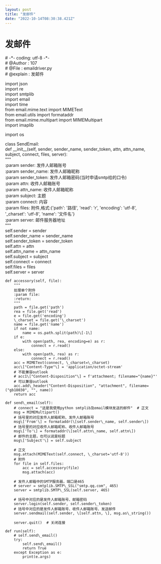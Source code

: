 ```yaml
---
layout: post
title: "发邮件"
date: "2022-10-14T08:30:38.421Z"
---
```

发邮件
===

\# -\*- coding: utf-8 -\*-  
\# @Author  : 107  
\# @File    : emaildriver.py  
\# @explain : 发邮件

import json  
import re  
import smtplib  
import email  
import time  
from email.mime.text import MIMEText  
from email.utils import formataddr  
from email.mime.multipart import MIMEMultipart  
import imaplib  
  
import os

  
  
class SendEmail:  
    def \_\_init\_\_(self, sender, sender\_name, sender\_token, attn, attn\_name, subject, connect, files, server):  
        """  
        :param sender: 发件人邮箱账号  
        :param sender\_name: 发件人邮箱昵称  
        :param sender\_token: 发件人邮箱密码(当时申请smtp给的口令)  
        :param attn: 收件人邮箱账号  
        :param attn\_name: 收件人邮箱昵称  
        :param subject: 主题  
        :param connect: 内容  
        :param files: 附件,格式:{'path': '路径', 'read': 'r', 'encoding': 'utf-8', '\_charset': 'utf-8', 'name': '文件名'}  
        :param server: 邮件服务器地址  
        """  
        self.sender = sender  
        self.sender\_name = sender\_name  
        self.sender\_token = sender\_token  
        self.attn = attn  
        self.attn\_name = attn\_name  
        self.subject = subject  
        self.connect = connect  
        self.files = files  
        self.server = server  
  
    def accessory(self, file):  
        """  
        处理单个附件  
        :param file:  
        :return:  
        """  
        path = file.get('path')  
        rea = file.get('read')  
        e = file.get('encoding')  
        \_charset = file.get('\_charset')  
        name = file.get('name')  
        if not name:  
            name = os.path.split(path)\[-1\]  
        if e:  
            with open(path, rea, encoding=e) as r:  
                connect = r.read()  
        else:  
            with open(path, rea) as r:  
                connect = r.read()  
        acc = MIMEText(connect, \_charset=\_charset)  
        acc\["Content-Type"\] = 'application/octet-stream'  
        # 不能兼容outlook  
        # acc1\["Content-Disposition"\] = f'attachment; filename="{name}"'  
        # 可以兼容outlook  
        acc.add\_header("Content-Disposition", "attachment", filename=("gb18030", "", name))  
        return acc  
  
    def send\_email(self):  
        # connect = "这是我使用python smtplib及email模块发送的邮件"  # 正文  
        msg = MIMEMultipart()  
        # 括号里的对应发件人邮箱昵称、发件人邮箱账号  
        msg\['From'\] = formataddr(\[self.sender\_name, self.sender\])  
        # 括号里的对应收件人邮箱昵称、收件人邮箱账号  
        msg\['To'\] = formataddr(\[self.attn\_name, self.attn\])  
        # 邮件的主题，也可以说是标题  
        msg\['Subject'\] = self.subject  
  
        # 正文  
        msg.attach(MIMEText(self.connect, \_charset='utf-8'))  
        # 附件  
        for file in self.files:  
            acc = self.accessory(file)  
            msg.attach(acc)  
  
        # 发件人邮箱中的SMTP服务器，端口是465  
        # server = smtplib.SMTP\_SSL("smtp.qq.com", 465)  
        server = smtplib.SMTP\_SSL(self.server, 465)  
  
        # 括号中对应的是发件人邮箱账号、邮箱密码  
        server.login(self.sender, self.sender\_token)  
        # 括号中对应的是发件人邮箱账号、收件人邮箱账号、发送邮件  
        server.sendmail(self.sender, \[self.attn, \], msg.as\_string())  
  
        server.quit()  # 关闭连接  
  
    def run(self):  
        # self.send\_email()  
        try:  
            self.send\_email()  
            return True  
        except Exception as e:  
            print(e.args)